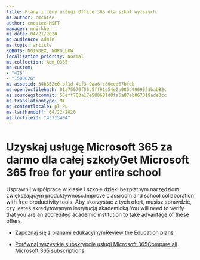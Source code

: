```yaml
---
title: Plany i ceny usługi Office 365 dla szkół wyższych
ms.author: cmcatee
author: cmcatee-MSFT
manager: mnirkhe
ms.date: 04/21/2020
ms.audience: Admin
ms.topic: article
ROBOTS: NOINDEX, NOFOLLOW
localization_priority: Normal
ms.collection: Adm_O365
ms.custom:
- "476"
- "1500026"
ms.assetid: 34b852e0-bf1d-4cf3-9aa6-c80eed67bfeb
ms.openlocfilehash: 01a75079f56c5ff91e54e2a085d9969521bab82c
ms.sourcegitcommit: 55eff703a17e500681d8fa6a87eb067019ade3cc
ms.translationtype: MT
ms.contentlocale: pl-PL
ms.lasthandoff: 04/22/2020
ms.locfileid: "43713404"
---
```

# <a name="get-microsoft-365-free-for-your-entire-school"></a><span data-ttu-id="48a5f-102">Uzyskaj usługę Microsoft 365 za darmo dla całej szkoły</span><span class="sxs-lookup"><span data-stu-id="48a5f-102">Get Microsoft 365 free for your entire school</span></span>

<span data-ttu-id="48a5f-103">Usprawnij współpracę w klasie i szkole dzięki bezpłatnym narzędziom zwiększającym produktywność.</span><span class="sxs-lookup"><span data-stu-id="48a5f-103">Improve classroom and school collaboration with free productivity tools.</span></span> <span data-ttu-id="48a5f-104">Aby skorzystać z tych ofert, musisz sprawdzić, czy jesteś akredytowanym instytucją akademicką.</span><span class="sxs-lookup"><span data-stu-id="48a5f-104">You will need to verify that you are an accredited academic institution to take advantage of these offers.</span></span>
  
- [<span data-ttu-id="48a5f-105">Zapoznaj się z planami edukacyjnym</span><span class="sxs-lookup"><span data-stu-id="48a5f-105">Review the Education plans</span></span>](https://products.office.com/academic/compare-office-365-education-plans)

- [<span data-ttu-id="48a5f-106">Porównaj wszystkie subskrypcje usługi Microsoft 365</span><span class="sxs-lookup"><span data-stu-id="48a5f-106">Compare all Microsoft 365 subscriptions</span></span>](https://products.office.com/business/compare-more-office-365-for-business-plans)